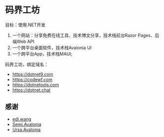 # 码界工坊

目标：使用.NET开发

1. 一个网站：分享免费在线工具、技术博文分享，技术栈前台Razor Pages、后端Web API
2. 一个跨平台桌面软件，技术栈Avalonia UI
3. 一个跨平台App，技术栈MAUI;

码界工坊，绑定域名：

- https://dotnet9.com
- https://codewf.com
- https://dotnetools.com
- https://dotnet.chat

## 感谢

- [edi.wang](https://github.com/EdiWang/Moonglade)
- [Semi.Avalonia](https://github.com/irihitech/Semi.Avalonia)
- [Ursa.Avalonia](https://github.com/irihitech/Ursa.Avalonia)